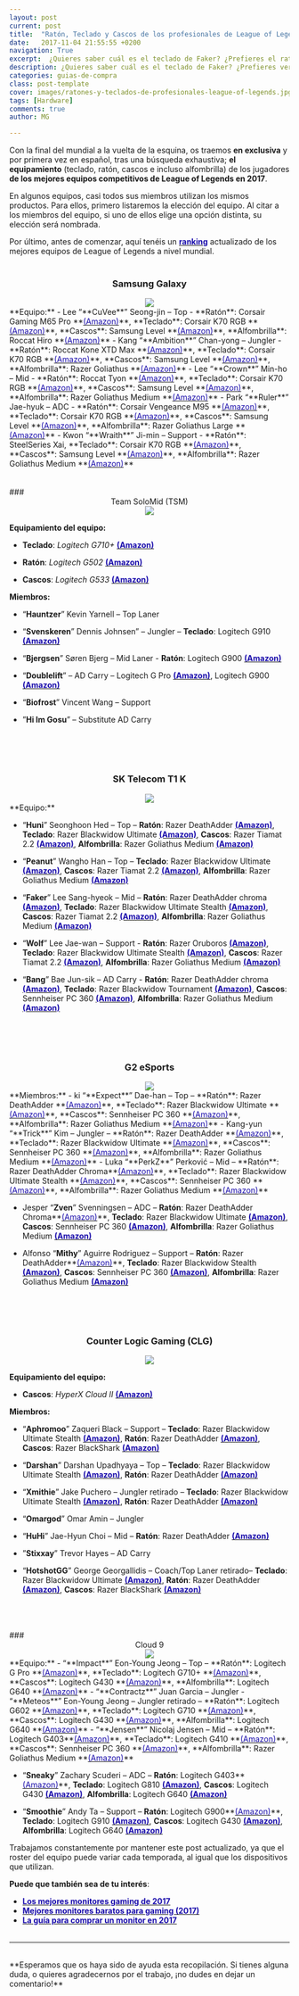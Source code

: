 ```yaml
---
layout: post
current: post
title:  "Ratón, Teclado y Cascos de los profesionales de League of Legends"
date:   2017-11-04 21:55:55 +0200
navigation: True
excerpt:  ¿Quieres saber cuál es el teclado de Faker? ¿Prefieres el ratón de Bjergsen? ¿O tal vez los cascos de PerkZ? Hemos realizado una extensa investigación, y traemos por primera vez la recopilación definitiva de League of Legends.
description: ¿Quieres saber cuál es el teclado de Faker? ¿Prefieres ver el ratón de Bjergsen? ¿O tal vez buscas los cascos de PerkZ?.
categories: guias-de-compra
class: post-template
cover: images/ratones-y-teclados-de-profesionales-league-of-legends.jpg
tags: [Hardware]
comments: true
author: MG

---
```


<!--more-->
<!-- more -->
<!-- ### INTRODUCCIÓN ### -->
Con la final del mundial a la vuelta de la esquina, os traemos **en exclusiva** y por primera vez en español,  tras una búsqueda exhaustiva; **el equipamiento** (teclado, ratón, cascos e incluso alfombrilla) de los jugadores **de los mejores equipos competitivos de League of Legends en 2017**.


En algunos equipos, casi todos sus miembros utilizan los mismos productos. Para ellos, primero listaremos la elección del equipo. Al citar a los miembros del equipo, si uno de ellos elige una opción distinta, su elección será nombrada.

Por último, antes de comenzar, aquí tenéis un **<a target="_blank" href="http://www.gosugamers.net/lol/rankings"><font color="#1a0dab">ranking</font></a>** actualizado de los mejores equipos de League of Legends a nivel mundial. <br />
<br />

### <center> Samsung Galaxy </center>
<center><img src="/images/pictures/samsunggalaxy.jpg"></center>
**Equipo:**
<!-- -->
- Lee “**CuVee**” Seong-jin – Top - **Ratón**: Corsair Gaming M65 Pro **<a target="_blank" href="http://amzn.to/2yIxVpN" color="#1a0dab"><font color="#1a0dab">(Amazon)</font></a>**, **Teclado**: Corsair K70 RGB **<a target="_blank" href="http://amzn.to/2yXY84H "><font color="#1a0dab">(Amazon)</font></a>**, **Cascos**: Samsung Level  **<a target="_blank" href="http://amzn.to/2gxu34s"><font color="#1a0dab">(Amazon)</font></a>**, **Alfombrilla**: Roccat Hiro **<a target="_blank" href="http://amzn.to/2yZ6U2u"><font color="#1a0dab">(Amazon)</font></a>**
<!-- -->
- Kang “**Ambition**” Chan-yong – Jungler - **Ratón**: Roccat Kone XTD Max **<a target="_blank" href="http://amzn.to/2gzTS3L" color="#1a0dab"><font color="#1a0dab">(Amazon)</font></a>**, **Teclado**: Corsair K70 RGB **<a target="_blank" href="http://amzn.to/2yXY84H "><font color="#1a0dab">(Amazon)</font></a>**, **Cascos**: Samsung Level  **<a target="_blank" href="http://amzn.to/2gxu34s"><font color="#1a0dab">(Amazon)</font></a>**, **Alfombrilla**: Razer Goliathus **<a target="_blank" href="http://amzn.to/2yYkaV6"><font color="#1a0dab">(Amazon)</font></a>**
<!-- -->
- Lee “**Crown**” Min-ho – Mid - **Ratón**: Roccat Tyon  **<a target="_blank" href="http://amzn.to/2xVOL5D" color="#1a0dab"><font color="#1a0dab">(Amazon)</font></a>**, **Teclado**: Corsair K70 RGB **<a target="_blank" href="http://amzn.to/2yXY84H "><font color="#1a0dab">(Amazon)</font></a>**, **Cascos**: Samsung Level  **<a target="_blank" href="http://amzn.to/2gxu34s"><font color="#1a0dab">(Amazon)</font></a>**, **Alfombrilla**: Razer Goliathus Medium **<a target="_blank" href="http://amzn.to/2gyP3b7"><font color="#1a0dab">(Amazon)</font></a>**
<!-- -->
- Park “**Ruler**” Jae-hyuk – ADC - **Ratón**: Corsair Vengeance M95  **<a target="_blank" href="http://amzn.to/2xVYVDk" color="#1a0dab"><font color="#1a0dab">(Amazon)</font></a>**, **Teclado**: Corsair K70 RGB **<a target="_blank" href="http://amzn.to/2yXY84H "><font color="#1a0dab">(Amazon)</font></a>**, **Cascos**: Samsung Level  **<a target="_blank" href="http://amzn.to/2gxu34s"><font color="#1a0dab">(Amazon)</font></a>**, **Alfombrilla**: Razer Goliathus Large  **<a target="_blank" href="http://amzn.to/2xY1VyO"><font color="#1a0dab">(Amazon)</font></a>**
<!-- -->
- Kwon “**Wraith**” Ji-min – Support - **Ratón**: SteelSeries Xai, **Teclado**: Corsair K70 RGB **<a target="_blank" href="http://amzn.to/2yXY84H "><font color="#1a0dab">(Amazon)</font></a>**, **Cascos**: Samsung Level  **<a target="_blank" href="http://amzn.to/2gxu34s"><font color="#1a0dab">(Amazon)</font></a>**, **Alfombrilla**: Razer Goliathus Medium **<a target="_blank" href="http://amzn.to/2gyP3b7"><font color="#1a0dab">(Amazon)</font></a>**
<br />
<br />
<br />
### <center>Team SoloMid (TSM)</center>
<center><img src="/images/pictures/tsm.jpg"></center>

**Equipamiento del equipo:** 
- **Teclado**: _Logitech G710+_ **<a target="_blank" href="http://amzn.to/2xSyo9S"><font color="#1a0dab">(Amazon)</font></a>**
<!-- -->
- **Ratón**: _Logitech G502_ **<a target="_blank" href="http://amzn.to/2yAUY47"><font color="#1a0dab">(Amazon)</font></a>**
<!-- -->
- **Cascos**: _Logitech G533_ **<a target="_blank" href="http://amzn.to/2xTNAnm"><font color="#1a0dab">(Amazon)</font></a>**

**Miembros:**

- “**Hauntzer**” Kevin Yarnell – Top Laner
<!-- -->
- “**Svenskeren**” Dennis Johnsen” – Jungler – **Teclado**: Logitech G910 **<a target="_blank" href="http://amzn.to/2gtWU9N"><font color="#1a0dab">(Amazon)</font></a>**
<!-- -->
- “**Bjergsen**” Søren Bjerg – Mid Laner - **Ratón**: Logitech G900 **<a target="_blank" href="http://amzn.to/2yXtwk6" color="#1a0dab"><font color="#1a0dab">(Amazon)</font></a>**
<!-- -->
- “**Doublelift**” – AD Carry – Logitech G Pro **<a target="_blank" href="http://amzn.to/2xRYCcK"><font color="#1a0dab">(Amazon)</font></a>**, Logitech G900 **<a target="_blank" href="http://amzn.to/2imLyVL"><font color="#1a0dab">(Amazon)</font></a>**
<!-- -->
- “**Biofrost**” Vincent Wang – Support
<!-- -->
- ”**Hi Im Gosu**” – Substitute AD Carry
<br />
<br />
<br />

### <center> SK Telecom T1 K</center>
<center><img src="/images/pictures/skt.jpg"></center>
**Equipo:**

- “**Huni**” Seonghoon Hed – Top – **Ratón**: Razer DeathAdder **<a target="_blank" href="http://amzn.to/2ile5uF" color="#1a0dab"><font color="#1a0dab">(Amazon)</font></a>**, **Teclado**: Razer Blackwidow Ultimate **<a target="_blank" href="http://amzn.to/2yzh72v"><font color="#1a0dab">(Amazon)</font></a>**, **Cascos**: Razer Tiamat 2.2 **<a target="_blank" href="http://amzn.to/2xWa0UK"><font color="#1a0dab">(Amazon)</font></a>**, **Alfombrilla**: Razer Goliathus Medium **<a target="_blank" href="http://amzn.to/2gy9GUD"><font color="#1a0dab">(Amazon)</font></a>**
<!-- -->
- “**Peanut**” Wangho Han – Top – **Teclado**: Razer Blackwidow Ultimate **<a target="_blank" href="http://amzn.to/2yzh72v"><font color="#1a0dab">(Amazon)</font></a>**, **Cascos**: Razer Tiamat 2.2 **<a target="_blank" href="http://amzn.to/2xWa0UK"><font color="#1a0dab">(Amazon)</font></a>**, **Alfombrilla**: Razer Goliathus Medium **<a target="_blank" href="http://amzn.to/2gy9GUD"><font color="#1a0dab">(Amazon)</font></a>**
<!-- -->
- “**Faker**” Lee Sang-hyeok – Mid – **Ratón**: Razer DeathAdder chroma **<a target="_blank" href="http://amzn.to/2xTQh8s" color="#1a0dab"><font color="#1a0dab">(Amazon)</font></a>**, **Teclado**: Razer Blackwidow Ultimate Stealth **<a target="_blank" href="http://amzn.to/2iqIibZ"><font color="#1a0dab">(Amazon)</font></a>**, **Cascos**: Razer Tiamat 2.2 **<a target="_blank" href="http://amzn.to/2xWa0UK"><font color="#1a0dab">(Amazon)</font></a>**, **Alfombrilla**: Razer Goliathus Medium **<a target="_blank" href="http://amzn.to/2gy9GUD"><font color="#1a0dab">(Amazon)</font></a>**
<!-- -->
- “**Wolf**” Lee Jae-wan – Support - **Ratón**: Razer Oruboros **<a target="_blank" href="http://amzn.to/2yXsggF" color="#1a0dab"><font color="#1a0dab">(Amazon)</font></a>**, **Teclado**: Razer Blackwidow Ultimate Stealth **<a target="_blank" href="http://amzn.to/2iqIibZ"><font color="#1a0dab">(Amazon)</font></a>**, **Cascos**: Razer Tiamat 2.2 **<a target="_blank" href="http://amzn.to/2xWa0UK"><font color="#1a0dab">(Amazon)</font></a>**, **Alfombrilla**: Razer Goliathus Medium **<a target="_blank" href="http://amzn.to/2gy9GUD"><font color="#1a0dab">(Amazon)</font></a>**
<!-- -->
- “**Bang**” Bae Jun-sik – AD Carry - **Ratón**: Razer DeathAdder chroma **<a target="_blank" href="http://amzn.to/2xTQh8s" color="#1a0dab"><font color="#1a0dab">(Amazon)</font></a>**, **Teclado**: Razer Blackwidow Tournament **<a target="_blank" href="http://amzn.to/2yDoUMH"><font color="#1a0dab">(Amazon)</font></a>**, **Cascos**: Sennheiser PC 360 **<a target="_blank" href="http://amzn.to/2xVC0rJ"><font color="#1a0dab">(Amazon)</font></a>**, **Alfombrilla**: Razer Goliathus Medium **<a target="_blank" href="http://amzn.to/2gy9GUD"><font color="#1a0dab">(Amazon)</font></a>**
<!-- -->
<br />
<br />
<br />

### <center> G2 eSports</center>
<center><img src="/images/pictures/g2.jpg"></center>
**Miembros:**
<!-- -->
- ki “**Expect**” Dae-han – Top – **Ratón**: Razer DeathAdder **<a target="_blank" href="http://amzn.to/2ile5uF" color="#1a0dab"><font color="#1a0dab">(Amazon)</font></a>**, **Teclado**: Razer Blackwidow Ultimate **<a target="_blank" href="http://amzn.to/2yzh72v"><font color="#1a0dab">(Amazon)</font></a>**, **Cascos**: Sennheiser PC 360 **<a target="_blank" href="http://amzn.to/2xVC0rJ"><font color="#1a0dab">(Amazon)</font></a>**, **Alfombrilla**: Razer Goliathus Medium **<a target="_blank" href="http://amzn.to/2gy9GUD"><font color="#1a0dab">(Amazon)</font></a>**
<!-- -->
- Kang-yun “**Trick**” Kim – Jungler – **Ratón**: Razer DeathAdder **<a target="_blank" href="http://amzn.to/2ile5uF" color="#1a0dab"><font color="#1a0dab">(Amazon)</font></a>**, **Teclado**: Razer Blackwidow Ultimate **<a target="_blank" href="http://amzn.to/2yzh72v"><font color="#1a0dab">(Amazon)</font></a>**, **Cascos**: Sennheiser PC 360 **<a target="_blank" href="http://amzn.to/2xVC0rJ"><font color="#1a0dab">(Amazon)</font></a>**, **Alfombrilla**: Razer Goliathus Medium **<a target="_blank" href="http://amzn.to/2gy9GUD"><font color="#1a0dab">(Amazon)</font></a>**
<!-- -->
- Luka “**PerkZ**” Perković – Mid – **Ratón**: Razer DeathAdder Chroma**<a target="_blank" href="http://amzn.to/2gnBck6" color="#1a0dab"><font color="#1a0dab">(Amazon)</font></a>**, **Teclado**: Razer Blackwidow Ultimate Stealth **<a target="_blank" href="http://amzn.to/2iqIibZ"><font color="#1a0dab">(Amazon)</font></a>**, **Cascos**: Sennheiser PC 360 **<a target="_blank" href="http://amzn.to/2xVC0rJ"><font color="#1a0dab">(Amazon)</font></a>**, **Alfombrilla**: Razer Goliathus Medium **<a target="_blank" href="http://amzn.to/2gy9GUD"><font color="#1a0dab">(Amazon)</font></a>**

<!-- -->
- Jesper “**Zven**” Svenningsen – ADC – **Ratón**: Razer DeathAdder Chroma**<a target="_blank" href="http://amzn.to/2gnBck6" color="#1a0dab"><font color="#1a0dab">(Amazon)</font></a>**, **Teclado**: Razer Blackwidow Ultimate **<a target="_blank" href="http://amzn.to/2yzh72v"><font color="#1a0dab">(Amazon)</font></a>**, **Cascos**: Sennheiser PC 360 **<a target="_blank" href="http://amzn.to/2xVC0rJ"><font color="#1a0dab">(Amazon)</font></a>**, **Alfombrilla**: Razer Goliathus Medium **<a target="_blank" href="http://amzn.to/2gy9GUD"><font color="#1a0dab">(Amazon)</font></a>**
<!-- -->
- Alfonso “**Mithy**” Aguirre Rodriguez – Support – **Ratón**: Razer DeathAdder**<a target="_blank" href="http://amzn.to/2ile5uF" color="#1a0dab"><font color="#1a0dab">(Amazon)</font></a>**, **Teclado**: Razer Blackwidow Stealth **<a target="_blank" href="http://amzn.to/2iqIibZ"><font color="#1a0dab">(Amazon)</font></a>**, **Cascos**: Sennheiser PC 360 **<a target="_blank" href="http://amzn.to/2xVC0rJ"><font color="#1a0dab">(Amazon)</font></a>**, **Alfombrilla**: Razer Goliathus Medium **<a target="_blank" href="http://amzn.to/2gy9GUD"><font color="#1a0dab">(Amazon)</font></a>**
<br />
<br />
<br />

### <center> Counter Logic Gaming (CLG)</center>
<center><img src="/images/pictures/clg.jpg"></center>

**Equipamiento del equipo:** 

- **Cascos**: _HyperX Cloud II_ **<a target="_blank" href="http://amzn.to/2hUIyMn"><font color="#1a0dab">(Amazon)</font></a>**

**Miembros:**

<!-- -->
- “**Aphromoo**” Zaqueri Black – Support – **Teclado**: Razer Blackwidow Ultimate Stealth **<a target="_blank" href="http://amzn.to/2yJx3BD"><font color="#1a0dab">(Amazon)</font></a>**, **Ratón**: Razer DeathAdder **<a target="_blank" href="http://amzn.to/2ile5uF"><font color="#1a0dab">(Amazon)</font></a>**, **Cascos**: Razer BlackShark **<a target="_blank" href="http://amzn.to/2gyWXkM"><font color="#1a0dab">(Amazon)</font></a>**
<!-- -->
- “**Darshan**” Darshan Upadhyaya – Top – **Teclado**: Razer Blackwidow Ultimate Stealth **<a target="_blank" href="http://amzn.to/2yJx3BD"><font color="#1a0dab">(Amazon)</font></a>**, **Ratón**: Razer DeathAdder **<a target="_blank" href="http://amzn.to/2ile5uF"><font color="#1a0dab">(Amazon)</font></a>**
<!-- -->
- “**Xmithie**” Jake Puchero – Jungler retirado – **Teclado**: Razer Blackwidow Ultimate Stealth **<a target="_blank" href="http://amzn.to/2yJx3BD"><font color="#1a0dab">(Amazon)</font></a>**, **Ratón**: Razer DeathAdder **<a target="_blank" href="http://amzn.to/2ile5uF"><font color="#1a0dab">(Amazon)</font></a>**
<!-- -->
- “**Omargod**” Omar Amin – Jungler
<!-- -->
- “**HuHi**” Jae-Hyun Choi – Mid – **Ratón**: Razer DeathAdder **<a target="_blank" href="http://amzn.to/2ile5uF"><font color="#1a0dab">(Amazon)</font></a>**
<!-- -->
- ”**Stixxay**” Trevor Hayes – AD Carry
<!-- -->
- “**HotshotGG**” George Georgallidis – Coach/Top Laner retirado– **Teclado**: Razer Blackwidow Ultimate **<a target="_blank" href="http://amzn.to/2yzh72v"><font color="#1a0dab">(Amazon)</font></a>**, **Ratón**: Razer DeathAdder **<a target="_blank" href="http://amzn.to/2ile5uF"><font color="#1a0dab">(Amazon)</font></a>**, **Cascos**: Razer BlackShark **<a target="_blank" href="http://amzn.to/2gyWXkM"><font color="#1a0dab">(Amazon)</font></a>**
<br />
<br />
<br />
### <center> Cloud 9</center>
<center><img src="/images/pictures/cloud9.jpg"></center>
**Equipo:**
<!-- -->
- “**Impact**” Eon-Young Jeong – Top – **Ratón**: Logitech G Pro **<a target="_blank" href="http://amzn.to/2iqdZ54" color="#1a0dab"><font color="#1a0dab">(Amazon)</font></a>**, **Teclado**: Logitech G710+ **<a target="_blank" href="http://amzn.to/2gBCnjD"><font color="#1a0dab">(Amazon)</font></a>**, **Cascos**: Logitech G430 **<a target="_blank" href="http://amzn.to/2xWa076"><font color="#1a0dab">(Amazon)</font></a>**, **Alfombrilla**: Logitech G640 **<a target="_blank" href="http://amzn.to/2ipRo8C"><font color="#1a0dab">(Amazon)</font></a>**
<!-- -->
- “**Contractz**” Juan Garcia – Jungler
<!-- -->
- “**Meteos**” Eon-Young Jeong – Jungler retirado – **Ratón**: Logitech G602 **<a target="_blank" href="http://amzn.to/2xWdvdN" color="#1a0dab"><font color="#1a0dab">(Amazon)</font></a>**, **Teclado**: Logitech G710 **<a target="_blank" href="http://amzn.to/2yy0tCQ"><font color="#1a0dab">(Amazon)</font></a>**, **Cascos**: Logitech G430 **<a target="_blank" href="http://amzn.to/2xWa076"><font color="#1a0dab">(Amazon)</font></a>**, **Alfombrilla**: Logitech G640 **<a target="_blank" href="http://amzn.to/2ipRo8C"><font color="#1a0dab">(Amazon)</font></a>**<!-- -->
- “**Jensen**” Nicolaj Jensen – Mid – **Ratón**: Logitech G403**<a target="_blank" href="http://amzn.to/2hUcyYJ" color="#1a0dab"><font color="#1a0dab">(Amazon)</font></a>**, **Teclado**: Logitech G410 **<a target="_blank" href="http://amzn.to/2xVol3R"><font color="#1a0dab">(Amazon)</font></a>**, **Cascos**: Sennheiser PC 360 **<a target="_blank" href="http://amzn.to/2xVC0rJ"><font color="#1a0dab">(Amazon)</font></a>**, **Alfombrilla**: Razer Goliathus Medium **<a target="_blank" href="http://amzn.to/2gy9GUD"><font color="#1a0dab">(Amazon)</font></a>**

<!-- -->
- “**Sneaky**” Zachary Scuderi – ADC – **Ratón**: Logitech G403**<a target="_blank" href="http://amzn.to/2hUcyYJ" color="#1a0dab"><font color="#1a0dab">(Amazon)</font></a>**, **Teclado**: Logitech G810 **<a target="_blank" href="http://amzn.to/2yyLuZw"><font color="#1a0dab">(Amazon)</font></a>**, **Cascos**: Logitech G430 **<a target="_blank" href="http://amzn.to/2xWa076"><font color="#1a0dab">(Amazon)</font></a>**, **Alfombrilla**: Logitech G640 **<a target="_blank" href="http://amzn.to/2ipRo8C"><font color="#1a0dab">(Amazon)</font></a>**
<!-- -->
- “**Smoothie**” Andy Ta – Support – **Ratón**: Logitech G900**<a target="_blank" href="http://amzn.to/2xWogwJ" color="#1a0dab"><font color="#1a0dab">(Amazon)</font></a>**, **Teclado**: Logitech G910 **<a target="_blank" href="http://amzn.to/2xVoIeL"><font color="#1a0dab">(Amazon)</font></a>**, **Cascos**: Logitech G430 **<a target="_blank" href="http://amzn.to/2xWa076"><font color="#1a0dab">(Amazon)</font></a>**, **Alfombrilla**: Logitech G640 **<a target="_blank" href="http://amzn.to/2ipRo8C"><font color="#1a0dab">(Amazon)</font></a>**


<!-- --><!-- --><!-- --><!-- --><!-- -->

Trabajamos constantemente por mantener este post actualizado, ya que el roster del equipo puede variar cada temporada, al igual que los dispositivos que utilizan. 

**Puede que también sea de tu interés**:
- **<a target="_blank" href="/guias-de-compra/mejores-monitores-gaming/" color="#1a0dab"><font color="#1a0dab">Los mejores monitores gaming de 2017</font></a>**
- **<a target="_blank" href="/guias-de-compra/mejores-monitores-para-gaming-baratos/" color="#1a0dab"><font color="#1a0dab">Mejores monitores baratos para gaming (2017)</font></a>**
- **<a target="_blank" href="/guias-de-compra/guia-para-elegir-que-monitor-comprar-en-2017/" color="#1a0dab"><font color="#1a0dab">La guía para comprar un monitor en 2017</font></a>**
<br /><br />

_______
<br />
**Esperamos que os haya sido de ayuda esta recopilación. Si tienes alguna duda, o quieres agradecernos por el trabajo, ¡no dudes en dejar un comentario!**